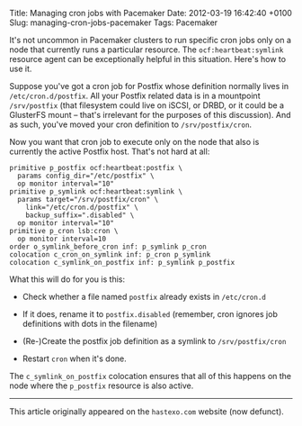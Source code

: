 Title: Managing cron jobs with Pacemaker
Date: 2012-03-19 16:42:40 +0100
Slug: managing-cron-jobs-pacemaker
Tags: Pacemaker

It's not uncommon in Pacemaker clusters to run specific cron jobs only
on a node that currently runs a particular resource. The
`ocf:heartbeat:symlink` resource agent can be exceptionally helpful in
this situation. Here's how to use it.

Suppose you've got a cron job for Postfix whose definition normally
lives in `/etc/cron.d/postfix`. All your Postfix related data is in a
mountpoint `/srv/postfix` (that filesystem could live on iSCSI, or DRBD,
or it could be a GlusterFS mount – that's irrelevant for the purposes
of this discussion). And as such, you've moved your cron definition to
`/srv/postfix/cron`.

Now you want that cron job to execute only on the node that also is
currently the active Postfix host. That's not hard at all:

```
primitive p_postfix ocf:heartbeat:postfix \
  params config_dir="/etc/postfix" \
  op monitor interval="10"
primitive p_symlink ocf:heartbeat:symlink \
  params target="/srv/postfix/cron" \
    link="/etc/cron.d/postfix" \
    backup_suffix=".disabled" \
  op monitor interval="10"
primitive p_cron lsb:cron \
  op monitor interval=10
order o_symlink_before_cron inf: p_symlink p_cron
colocation c_cron_on_symlink inf: p_cron p_symlink
colocation c_symlink_on_postfix inf: p_symlink p_postfix
```

What this will do for you is this:

- Check whether a file named `postfix` already exists in `/etc/cron.d`

- If it does, rename it to `postfix.disabled` (remember, cron ignores
  job definitions with dots in the filename)

- (Re-)Create the postfix job definition as a symlink to
  `/srv/postfix/cron`

- Restart `cron` when it's done.

The `c_symlink_on_postfix` colocation ensures that all of this happens
on the node where the `p_postfix` resource is also active.
* * *

This article originally appeared on the `hastexo.com` website (now defunct).
